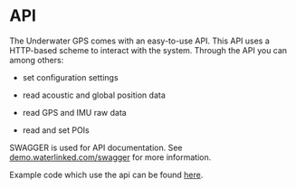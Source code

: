 # API

The Underwater GPS comes with an easy-to-use API. This API uses a HTTP-based scheme to interact with the system. Through the API you can among others:

* set configuration settings

* read acoustic and global position data

* read GPS and IMU raw data

* read and set POIs

SWAGGER is used for API documentation. See [demo.waterlinked.com/swagger](http://demo.waterlinked.com/swagger) for more information.

Example code which use the api can be found [here](https://github.com/waterlinked/examples).